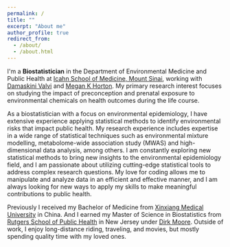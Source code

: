 ```yaml
---
permalink: /
title: ""
excerpt: "About me"
author_profile: true
redirect_from: 
  - /about/
  - /about.html
---
```


I'm a **Biostatistician** in the Department of Environmental Medicine and Public Health at [Icahn School of Medicine, Mount Sinai](https://icahn.mssm.edu/about/departments/environmental-public-health), working with [Damaskini Valvi](https://profiles.mountsinai.org/valvi-damaskini) and [Megan K Horton](https://www.hortonlab.org/). My primary research interest focuses on studying the impact of preconception and prenatal exposure to environmental chemicals on health outcomes during the life course. 

As a biostatistician with a focus on environmental epidemiology, I have extensive experience applying statistical methods to identify environmental risks that impact public health. My research experience includes expertise in a wide range of statistical techniques such as environmental mixture modelling, metabolome-wide association study (MWAS) and high-dimensional data analysis, among others. I am constantly exploring new statistical methods to bring new insights to the environmental epidemiology field, and I am passionate about utilizing cutting-edge statistical tools to address complex research questions. My love for coding allows me to manipulate and analyze data in an efficient and effective manner, and I am always looking for new ways to apply my skills to make meaningful contributions to public health. 

Previously I received my Bachelor of Medicine from [Xinxiang Medical University](https://www.xxmu.edu.cn/gjjlc/info/1051/1208.htm) in China. And I earned my Master of Science in Biostatistics from [Rutgers School of Public Health](https://sph.rutgers.edu/) in New Jersey under [Dirk Moore](https://sph.rutgers.edu/directory/dirk-moore-phd). Outside of work, I enjoy long-distance riding, traveling, and movies, but mostly spending quality time with my loved ones. 
